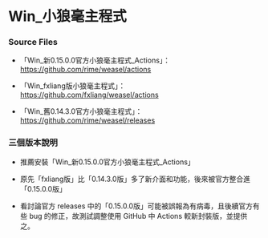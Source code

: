 # Win_小狼毫主程式

### Source Files

- 「Win_新0.15.0.0官方小狼毫主程式_Actions」：https://github.com/rime/weasel/actions

- 「Win_fxliang版小狼毫主程式」：https://github.com/fxliang/weasel/actions

- 「Win_舊0.14.3.0官方小狼毫主程式」：https://github.com/rime/weasel/releases

### 三個版本說明

- 推薦安裝「Win_新0.15.0.0官方小狼毫主程式_Actions」

- 原先「fxliang版」比「0.14.3.0版」多了新介面和功能，後來被官方整合進「0.15.0.0版」

- 看討論官方 releases 中的「0.15.0.0版」可能被誤報為有病毒，且後續官方有些 bug 的修正，故測試調整使用 GitHub 中 Actions 較新封裝版，並提供之。


